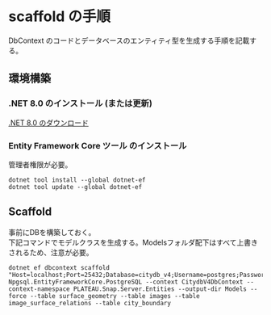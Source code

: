 # scaffold の手順

DbContext のコードとデータベースのエンティティ型を生成する手順を記載する。

## 環境構築

### .NET 8.0 のインストール (または更新)

[.NET 8.0 のダウンロード](https://dotnet.microsoft.com/ja-jp/download/dotnet/8.0)

### Entity Framework Core ツール のインストール
管理者権限が必要。
```
dotnet tool install --global dotnet-ef
dotnet tool update --global dotnet-ef
```

## Scaffold

事前にDBを構築しておく。  
下記コマンドでモデルクラスを生成する。Modelsフォルダ配下はすべて上書きされるため、注意が必要。

```
dotnet ef dbcontext scaffold "Host=localhost;Port=25432;Database=citydb_v4;Username=postgres;Password=password" Npgsql.EntityFrameworkCore.PostgreSQL --context CitydbV4DbContext --context-namespace PLATEAU.Snap.Server.Entities --output-dir Models --force --table surface_geometry --table images --table image_surface_relations --table city_boundary
```
